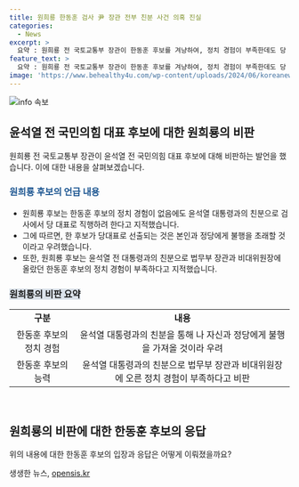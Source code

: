 ```yaml
---
title: 원희룡 한동훈 검사 尹 장관 전부 친분 사건 의혹 진실
categories:
  - News
excerpt: >
  요약 : 원희룡 전 국토교통부 장관이 한동훈 후보를 겨냥하여, 정치 경험이 부족한데도 당 대표로 나서려 한다고 지적했습니다. 또한, 윤석열 대통령과의 친분으로 인해 검사에서 당 대표로 직행하려 한다고 비판했습니다. 더불어, 한 후보를 통해 윤 대통령과의 관계를 강조하며, 자체적으로 탄핵의 상처를 극복하지 못했기 때문에 윤 대통령을 모셔온 것이라고 언급했습니다.
feature_text: >
  요약 : 원희룡 전 국토교통부 장관이 한동훈 후보를 겨냥하여, 정치 경험이 부족한데도 당 대표로 나서려 한다고 지적했습니다. 또한, 윤석열 대통령과의 친분으로 인해 검사에서 당 대표로 직행하려 한다고 비판했습니다. 더불어, 한 후보를 통해 윤 대통령과의 관계를 강조하며, 자체적으로 탄핵의 상처를 극복하지 못했기 때문에 윤 대통령을 모셔온 것이라고 언급했습니다.
image: 'https://www.behealthy4u.com/wp-content/uploads/2024/06/koreanews.jpg'
---
```


<p><img src="https://www.behealthy4u.com/wp-content/uploads/2024/06/koreanews.jpg" alt="info 속보" /></p>

<h2 data-ke-size="size26">윤석열 전 국민의힘 대표 후보에 대한 원희룡의 비판</h2>

<p data-ke-size="size16">원희룡 전 국토교통부 장관이 윤석열 전 국민의힘 대표 후보에 대해 비판하는 발언을 했습니다. 이에 대한 내용을 살펴보겠습니다.</p>

<h3><b><span style="color: #1a5490;">원희룡 후보의 언급 내용</span></b></h3>

<ul>
  <li>원희룡 후보는 한동훈 후보의 정치 경험이 없음에도 윤석열 대통령과의 친분으로 검사에서 당 대표로 직행하려 한다고 지적했습니다.</li>
  <li>그에 따르면, 한 후보가 당대표로 선출되는 것은 본인과 정당에게 불행을 초래할 것이라고 우려했습니다.</li>
  <li>또한, 원희룡 후보는 윤석열 전 대통령과의 친분으로 법무부 장관과 비대위원장에 올랐던 한동훈 후보의 정치 경험이 부족하다고 지적했습니다.</li>
</ul>

<h3><b><span style="background-color: #21538527;">원희룡의 비판 요약</span></b></h3>

<table>
  <tr>
    <td style="text-align: center; height: 17px;"><b>구분</b></td>
    <td style="text-align: center; height: 17px;"><b>내용</b></td>
  </tr>
  <tr>
    <td style="text-align: center; height: 17px;">한동훈 후보의 정치 경험</td>
    <td style="text-align: center; height: 17px;">윤석열 대통령과의 친분을 통해 나 자신과 정당에게 불행을 가져올 것이라 우려</td>
  </tr>
  <tr>
    <td style="text-align: center; height: 17px;">한동훈 후보의 능력</td>
    <td style="text-align: center; height: 17px;">윤석열 대통령과의 친분으로 법무부 장관과 비대위원장에 오른 정치 경험이 부족하다고 비판</td>
  </tr>
</table>

<p data-ke-size="size16">&nbsp;</p>

<h2 data-ke-size="size26">원희룡의 비판에 대한 한동훈 후보의 응답</h2>

<p data-ke-size="size16">위의 내용에 대한 한동훈 후보의 입장과 응답은 어떻게 이뤄졌을까요?</p>
생생한 뉴스, <a href="https://opensis.kr" rel="dofollow">opensis.kr</a>


